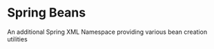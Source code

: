 Spring Beans
============

An additional Spring XML Namespace providing various bean creation utilities